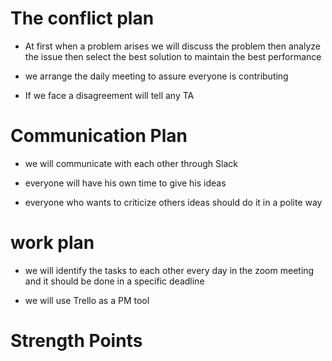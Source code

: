 # The conflict plan

- At first when a problem arises we will discuss the problem then analyze the issue then select the best solution to maintain the best performance

- we arrange the daily meeting to assure everyone is contributing

- If we face a disagreement will tell any TA

# Communication Plan

- we will communicate with each other through Slack

- everyone will have his own time to give his ideas

- everyone who wants to criticize others ideas should do it in a polite way

# work plan

- we will identify the tasks to each other every day in the zoom meeting and it should be done in a specific deadline
  
- we will use Trello as a PM tool

# Strength Points

